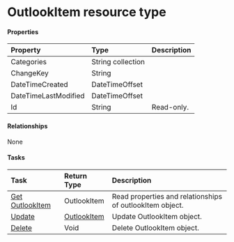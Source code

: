 # OutlookItem resource type



#### Properties
| Property	   | Type	|Description|
|:---------------|:--------|:----------|
|Categories|String collection||
|ChangeKey|String||
|DateTimeCreated|DateTimeOffset||
|DateTimeLastModified|DateTimeOffset||
|Id|String| Read-only.|

#### Relationships
None


#### Tasks

| Task		   | Return Type	|Description|
|:---------------|:--------|:----------|
|[Get OutlookItem](../api/outlookitem_get.md) | OutlookItem |Read properties and relationships of outlookItem object.|
|[Update](../api/outlookitem_update.md) | [OutlookItem](outlookitem.md)	|Update OutlookItem object. |
|[Delete](../api/outlookitem_delete.md) | Void	|Delete OutlookItem object. |
